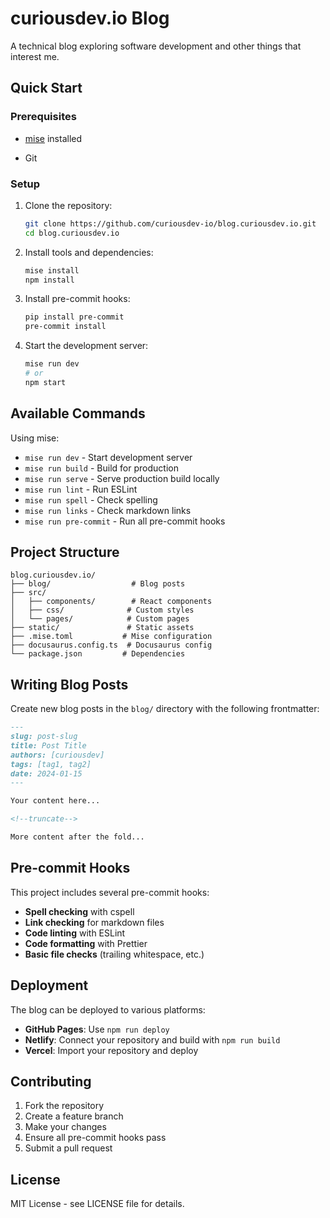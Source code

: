 # curiousdev.io Blog

A technical blog exploring software development and other things that interest me.

## Quick Start

### Prerequisites

- [mise](https://mise.jdx.dev/) installed

- Git

### Setup

1. Clone the repository:

   ```bash
   git clone https://github.com/curiousdev-io/blog.curiousdev.io.git
   cd blog.curiousdev.io
   ```

2. Install tools and dependencies:

   ```bash
   mise install
   npm install
   ```

3. Install pre-commit hooks:

   ```bash
   pip install pre-commit
   pre-commit install
   ```

4. Start the development server:
   ```bash
   mise run dev
   # or
   npm start
   ```

## Available Commands

Using mise:

- `mise run dev` - Start development server
- `mise run build` - Build for production
- `mise run serve` - Serve production build locally
- `mise run lint` - Run ESLint
- `mise run spell` - Check spelling
- `mise run links` - Check markdown links
- `mise run pre-commit` - Run all pre-commit hooks

## Project Structure

```
blog.curiousdev.io/
├── blog/                  # Blog posts
├── src/
│   ├── components/        # React components
│   ├── css/              # Custom styles
│   └── pages/            # Custom pages
├── static/               # Static assets
├── .mise.toml           # Mise configuration
├── docusaurus.config.ts  # Docusaurus config
└── package.json         # Dependencies
```

## Writing Blog Posts

Create new blog posts in the `blog/` directory with the following frontmatter:

```markdown
---
slug: post-slug
title: Post Title
authors: [curiousdev]
tags: [tag1, tag2]
date: 2024-01-15
---

Your content here...

<!--truncate-->

More content after the fold...
```

## Pre-commit Hooks

This project includes several pre-commit hooks:

- **Spell checking** with cspell
- **Link checking** for markdown files
- **Code linting** with ESLint
- **Code formatting** with Prettier
- **Basic file checks** (trailing whitespace, etc.)

## Deployment

The blog can be deployed to various platforms:

- **GitHub Pages**: Use `npm run deploy`
- **Netlify**: Connect your repository and build with `npm run build`
- **Vercel**: Import your repository and deploy

## Contributing

1. Fork the repository
2. Create a feature branch
3. Make your changes
4. Ensure all pre-commit hooks pass
5. Submit a pull request

## License

MIT License - see LICENSE file for details.
